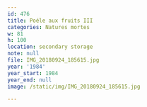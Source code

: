 ```yaml
---
id: 476
title: Poéle aux fruits III
categories: Natures mortes
w: 81
h: 100
location: secondary storage
note: null
file: IMG_20180924_185615.jpg
year: '1984'
year_start: 1984
year_end: null
image: /static/img/IMG_20180924_185615.jpg

---
```

